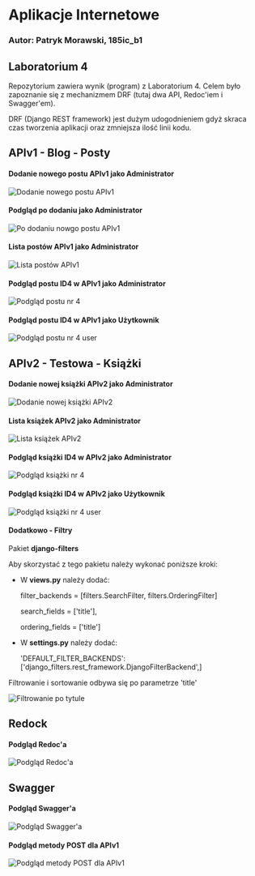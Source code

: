 # Aplikacje Internetowe

### Autor: Patryk Morawski, 185ic_b1

## Laboratorium 4
Repozytorium zawiera wynik (program) z Laboratorium 4. Celem było zapoznanie się z mechanizmem DRF (tutaj dwa API, Redoc'iem i Swagger'em). 

DRF (Django REST framework) jest dużym udogodnieniem gdyż skraca czas tworzenia aplikacji oraz zmniejsza ilość linii kodu.

## APIv1 - Blog - Posty

#### Dodanie nowego postu APIv1 jako Administrator
![Dodanie nowego postu APIv1](https://i.imgur.com/tUjlosN.png)

#### Podgląd po dodaniu jako Administrator
![Po dodaniu nowgo postu APIv1](https://i.imgur.com/O6R9nlD.png)

#### Lista postów APIv1 jako Administrator
![Lista postów APIv1](https://i.imgur.com/6UfQ2m1.png)

#### Podgląd postu ID4 w APIv1 jako Administrator
![Podgląd postu nr 4](https://i.imgur.com/Z30pYqR.png)

#### Podgląd postu ID4 w APIv1 jako Użytkownik
![Podgląd postu nr 4 user](https://i.imgur.com/ww4dm4x.png)

## APIv2 - Testowa - Książki

#### Dodanie nowej książki APIv2 jako Administrator
![Dodanie nowej książki APIv2](https://i.imgur.com/m4q4hCU.png)

#### Lista książek APIv2 jako Administrator
![Lista książek APIv2](https://i.imgur.com/yG7hx4t.png)

#### Podgląd książki ID4 w APIv2 jako Administrator
![Podgląd książki nr 4](https://i.imgur.com/Yiwlz19.png)

#### Podgląd książki ID4 w APIv2 jako Użytkownik
![Podgląd książki nr 4 user](https://i.imgur.com/iJPnkMJ.png)

#### Dodatkowo - Filtry
Pakiet **django-filters**

Aby skorzystać z tego pakietu należy wykonać poniższe kroki:

- W **views.py** należy dodać:

    filter_backends = [filters.SearchFilter, filters.OrderingFilter] 
    
    search_fields = ['title'], 
    
    ordering_fields = ['title'] 
    
- W **settings.py**  należy dodać:

    'DEFAULT_FILTER_BACKENDS': ['django_filters.rest_framework.DjangoFilterBackend',]
    
Filtrowanie i sortowanie odbywa się po parametrze 'title'

![Filtrowanie po tytule](https://i.imgur.com/OMeXbwo.png)

## Redock

#### Podgląd Redoc'a
![Podgląd Redoc'a](https://i.imgur.com/fSOoKdK.png)

## Swagger

#### Podgląd Swagger'a
![Podgląd Swagger'a](https://i.imgur.com/igDaLT1.png)
#### Podgląd metody POST dla APIv1
![Podgląd metody POST dla APIv1](https://i.imgur.com/MJOHReU.png)
